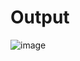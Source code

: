 # Output

![image](https://github.com/user-attachments/assets/efa6bd94-6bf2-4a41-bb9b-f106bc2f08ad)
